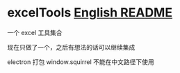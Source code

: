 # excelTools [English README](./README.en.md)

一个 excel 工具集合

现在只做了一个，之后有想法的话可以继续集成

electron 打包 window.squirrel 不能在中文路径下使用

